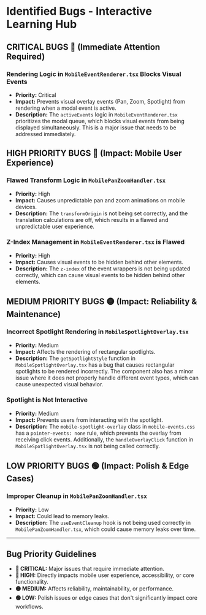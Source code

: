 # Identified Bugs - Interactive Learning Hub

## **CRITICAL BUGS** 🚨 (Immediate Attention Required)

### **Rendering Logic in `MobileEventRenderer.tsx` Blocks Visual Events**
- **Priority:** Critical
- **Impact:** Prevents visual overlay events (Pan, Zoom, Spotlight) from rendering when a modal event is active.
- **Description:** The `activeEvents` logic in `MobileEventRenderer.tsx` prioritizes the modal queue, which blocks visual events from being displayed simultaneously. This is a major issue that needs to be addressed immediately.

## **HIGH PRIORITY BUGS** 🔴 (Impact: Mobile User Experience)

### **Flawed Transform Logic in `MobilePanZoomHandler.tsx`**
- **Priority:** High
- **Impact:** Causes unpredictable pan and zoom animations on mobile devices.
- **Description:** The `transformOrigin` is not being set correctly, and the translation calculations are off, which results in a flawed and unpredictable user experience.

### **Z-Index Management in `MobileEventRenderer.tsx` is Flawed**
- **Priority:** High
- **Impact:** Causes visual events to be hidden behind other elements.
- **Description:** The `z-index` of the event wrappers is not being updated correctly, which can cause visual events to be hidden behind other elements.

## **MEDIUM PRIORITY BUGS** 🟡 (Impact: Reliability & Maintenance)

### **Incorrect Spotlight Rendering in `MobileSpotlightOverlay.tsx`**
- **Priority:** Medium
- **Impact:** Affects the rendering of rectangular spotlights.
- **Description:** The `getSpotlightStyle` function in `MobileSpotlightOverlay.tsx` has a bug that causes rectangular spotlights to be rendered incorrectly. The component also has a minor issue where it does not properly handle different event types, which can cause unexpected visual behavior.

### **Spotlight is Not Interactive**
- **Priority:** Medium
- **Impact:** Prevents users from interacting with the spotlight.
- **Description:** The `mobile-spotlight-overlay` class in `mobile-events.css` has a `pointer-events: none` rule, which prevents the overlay from receiving click events. Additionally, the `handleOverlayClick` function in `MobileSpotlightOverlay.tsx` is not being called correctly.

## **LOW PRIORITY BUGS** 🟢 (Impact: Polish & Edge Cases)

### **Improper Cleanup in `MobilePanZoomHandler.tsx`**
- **Priority:** Low
- **Impact:** Could lead to memory leaks.
- **Description:** The `useEventCleanup` hook is not being used correctly in `MobilePanZoomHandler.tsx`, which could cause memory leaks over time.

---

## **Bug Priority Guidelines**

- **🚨 CRITICAL:** Major issues that require immediate attention.
- **🔴 HIGH:** Directly impacts mobile user experience, accessibility, or core functionality.
- **🟡 MEDIUM:** Affects reliability, maintainability, or performance.
- **🟢 LOW:** Polish issues or edge cases that don't significantly impact core workflows.